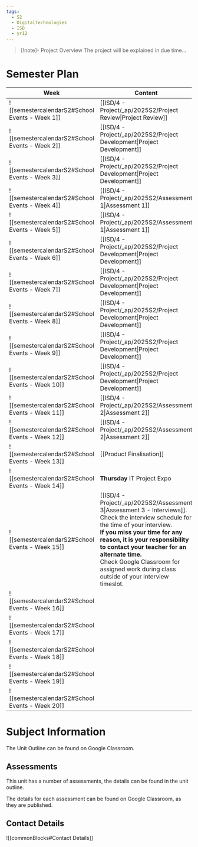 ```yaml
---
tags:
  - S2
  - DigitalTechnologies
  - ISD
  - yr12
---
```

> [!note]- Project Overview
> The project will be explained in due time...


# Semester Plan


| Week                                            | Content                                                                                                                                                                                                                                                                                                                                                 | Submissions                    |
| ----------------------------------------------- | ------------------------------------------------------------------------------------------------------------------------------------------------------------------------------------------------------------------------------------------------------------------------------------------------------------------------------------------------------- | ------------------------------ |
| ![[semestercalendarS2#School Events - Week 1]]  | [[ISD/4 - Project/_ap/2025S2/Project Review\|Project Review]]                                                                                                                                                                                                                                                                                           |                                |
| ![[semestercalendarS2#School Events - Week 2]]  | [[ISD/4 - Project/_ap/2025S2/Project Development\|Project Development]]                                                                                                                                                                                                                                                                                 |                                |
| ![[semestercalendarS2#School Events - Week 3]]  | [[ISD/4 - Project/_ap/2025S2/Project Development\|Project Development]]                                                                                                                                                                                                                                                                                 |                                |
| ![[semestercalendarS2#School Events - Week 4]]  | [[ISD/4 - Project/_ap/2025S2/Assessment 1\|Assessment 1]]                                                                                                                                                                                                                                                                                               |                                |
| ![[semestercalendarS2#School Events - Week 5]]  | [[ISD/4 - Project/_ap/2025S2/Assessment 1\|Assessment 1]]                                                                                                                                                                                                                                                                                               | **Wednesday** Assessment 1 Due |
| ![[semestercalendarS2#School Events - Week 6]]  | [[ISD/4 - Project/_ap/2025S2/Project Development\|Project Development]]                                                                                                                                                                                                                                                                                 |                                |
| ![[semestercalendarS2#School Events - Week 7]]  | [[ISD/4 - Project/_ap/2025S2/Project Development\|Project Development]]                                                                                                                                                                                                                                                                                 |                                |
| ![[semestercalendarS2#School Events - Week 8]]  | [[ISD/4 - Project/_ap/2025S2/Project Development\|Project Development]]                                                                                                                                                                                                                                                                                 |                                |
| ![[semestercalendarS2#School Events - Week 9]]  | [[ISD/4 - Project/_ap/2025S2/Project Development\|Project Development]]                                                                                                                                                                                                                                                                                 |                                |
| ![[semestercalendarS2#School Events - Week 10]] | [[ISD/4 - Project/_ap/2025S2/Project Development\|Project Development]]<br>                                                                                                                                                                                                                                                                             |                                |
| ![[semestercalendarS2#School Events - Week 11]] | [[ISD/4 - Project/_ap/2025S2/Assessment 2\|Assessment 2]]                                                                                                                                                                                                                                                                                               |                                |
| ![[semestercalendarS2#School Events - Week 12]] | [[ISD/4 - Project/_ap/2025S2/Assessment 2\|Assessment 2]]                                                                                                                                                                                                                                                                                               | **Friday** Assessment 2 Due    |
| ![[semestercalendarS2#School Events - Week 13]] | [[Product Finalisation]]                                                                                                                                                                                                                                                                                                                                |                                |
| ![[semestercalendarS2#School Events - Week 14]] | **Thursday** IT Project Expo                                                                                                                                                                                                                                                                                                                            |                                |
| ![[semestercalendarS2#School Events - Week 15]] | [[ISD/4 - Project/_ap/2025S2/Assessment 3\|Assessment 3 - Interviews]]. Check the interview schedule for the time of your interview.<br>**If you miss your time for any reason, it is your responsibility to contact your teacher for an alternate time.**<br>Check Google Classroom for assigned work during class outside of your interview timeslot. | **All Week** Interviews        |
| ![[semestercalendarS2#School Events - Week 16]] |                                                                                                                                                                                                                                                                                                                                                         |                                |
| ![[semestercalendarS2#School Events - Week 17]] |                                                                                                                                                                                                                                                                                                                                                         |                                |
| ![[semestercalendarS2#School Events - Week 18]] |                                                                                                                                                                                                                                                                                                                                                         |                                |
| ![[semestercalendarS2#School Events - Week 19]] |                                                                                                                                                                                                                                                                                                                                                         |                                |
| ![[semestercalendarS2#School Events - Week 20]] |                                                                                                                                                                                                                                                                                                                                                         |                                |

# Subject Information

The Unit Outline can be found on Google Classroom.

## Assessments

This unit has a number of assessments, the details can be found in the unit outline.

The details for each assessment can be found on Google Classroom, as they are published.

## Contact Details

![[commonBlocks#Contact Details]]
